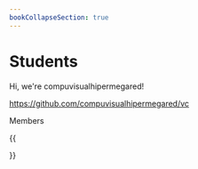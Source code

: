 ```yaml
---
bookCollapseSection: true
---
```


# Students

Hi, we're compuvisualhipermegared!

https://github.com/compuvisualhipermegared/vc

Members

{{<section>}}
